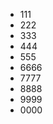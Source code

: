 <!DOCTYPE html>
<html lang="en">
<head>
    <meta charset="UTF-8">
    <title>Title</title>
</head>
<body>
<ul>
    <li>111</li>
    <li>222</li>
    <li>333</li>
    <li>444</li>
    <li>555</li>
    <li>6666</li>
    <li>7777</li>
    <li>8888</li>
    <li>9999</li>
    <li>0000</li>
</ul>

<script src="jquery-1.12.4.js"></script>

<script>
    $(function () {
        //入口函数
        // $("li:even").css("backgroundColor","red")
        // $("li:eq(1)").css("backgroundColor","green")
        $("li").eq(3).css("backgroundColor","green")
        //筛选选择器
        $(this).children() //所有孩子标签
        $(this).next()  //下一个标签
        $(this).prev() //上一个标签
        $(this).parent()  //父标签
        $(this).siblings() //所有兄弟标签

    })
</script>
</body>
</html>